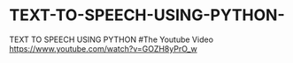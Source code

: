 # TEXT-TO-SPEECH-USING-PYTHON-
TEXT TO SPEECH USING PYTHON 
#The Youtube Video 
https://www.youtube.com/watch?v=GOZH8yPrO_w

